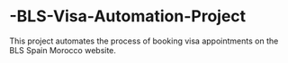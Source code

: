 # -BLS-Visa-Automation-Project
This project automates the process of booking visa appointments on the BLS Spain Morocco website.
